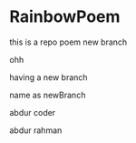 # RainbowPoem
this is a repo poem
  new  branch
  
  
  ohh 
  
  having a new branch
  
   name as newBranch
   
   
   abdur coder
   
   abdur rahman
